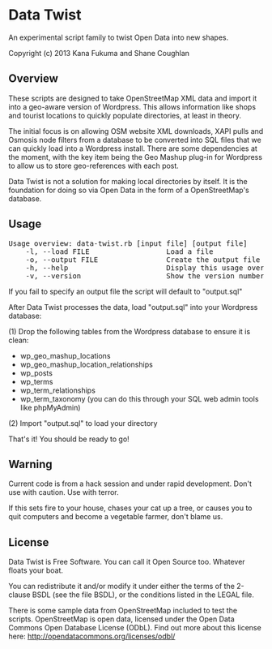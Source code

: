 Data Twist
==========

An experimental script family to twist Open Data into new shapes.

Copyright (c) 2013 Kana Fukuma and Shane Coughlan

Overview
--------

These scripts are designed to take OpenStreetMap XML data and import it
into a geo-aware version of Wordpress. This allows information like shops
and tourist locations to quickly populate directories, at least in
theory.

The initial focus is on allowing OSM website XML downloads, XAPI pulls and
Osmosis node filters from a database to be converted into SQL files that we can
quickly load into a Wordpress install. There are some dependencies at the
moment, with the key item being the Geo Mashup plug-in for Wordpress to allow
us to store geo-references with each post.

Data Twist is not a solution for making local directories by itself. It is the
foundation for doing so via Open Data in the form of a OpenStreetMap's
database.

Usage
-----

<pre>
Usage overview: data-twist.rb [input file] [output file]
    -l, --load FILE                  Load a file
    -o, --output FILE                Create the output file
    -h, --help                       Display this usage overview
    -v, --version                    Show the version number
</pre>

If you fail to specify an output file the script will default to "output.sql"

After Data Twist processes the data, load "output.sql" into your Wordpress 
database:

(1) Drop the following tables from the Wordpress database to ensure it is
clean:
 - wp_geo_mashup_locations
 - wp_geo_mashup_location_relationships
 - wp_posts
 - wp_terms
 - wp_term_relationships
 - wp_term_taxonomy
(you can do this through your SQL web admin tools like phpMyAdmin)

(2) Import "output.sql" to load your directory

That's it! You should be ready to go!

Warning
-------

Current code is from a hack session and under rapid development.
Don't use with caution. Use with terror.

If this sets fire to your house, chases your cat up a tree, or causes you to
quit computers and become a vegetable farmer, don't blame us.

License
-------

Data Twist is Free Software. You can call it Open Source too. Whatever floats
your boat.

You can redistribute it and/or modify it under either the terms of the
2-clause BSDL (see the file BSDL), or the conditions listed in the LEGAL
file.

There is some sample data from OpenStreetMap included to test the scripts.
OpenStreetMap is open data, licensed under the Open Data Commons Open
Database License (ODbL). Find out more about this license here:
http://opendatacommons.org/licenses/odbl/